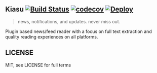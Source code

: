 Kiasu [![Build Status](https://travis-ci.org/fortytw2/kiasu.svg?branch=master)](https://travis-ci.org/fortytw2/kiasu) [![codecov](https://codecov.io/gh/fortytw2/kiasu/branch/master/graph/badge.svg)](https://codecov.io/gh/fortytw2/kiasu) [![Deploy](https://www.herokucdn.com/deploy/button.svg)](https://heroku.com/deploy)
----

> news, notifications, and updates. never miss out.

Plugin based news/feed reader with a focus on full text extraction and quality
reading experiences on all platforms.

LICENSE
------
MIT, see LICENSE for full terms
